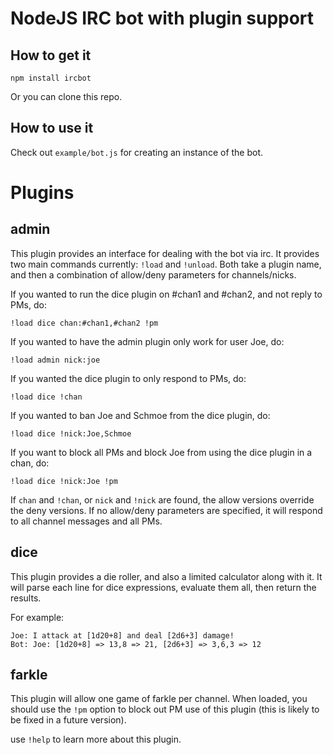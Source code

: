 NodeJS IRC bot with plugin support
==================================

How to get it
-------------

	npm install ircbot

Or you can clone this repo.

How to use it
-------------

Check out `example/bot.js` for creating an instance of the bot.

Plugins
=======

admin
-----

This plugin provides an interface for dealing with the bot via irc.  It provides two main commands currently: `!load` and `!unload`.  Both take a plugin name, and then a combination of allow/deny parameters for channels/nicks.

If you wanted to run the dice plugin on #chan1 and #chan2, and not reply to PMs, do:

	!load dice chan:#chan1,#chan2 !pm

If you wanted to have the admin plugin only work for user Joe, do:

	!load admin nick:joe

If you wanted the dice plugin to only respond to PMs, do:

	!load dice !chan

If you wanted to ban Joe and Schmoe from the dice plugin, do:

	!load dice !nick:Joe,Schmoe

If you want to block all PMs and block Joe from using the dice plugin in a chan, do:

	!load dice !nick:Joe !pm

If `chan` and `!chan`, or `nick` and `!nick` are found, the allow versions override the deny versions.  If no allow/deny parameters are specified, it will respond to all channel messages and all PMs.

dice
----

This plugin provides a die roller, and also a limited calculator along with it.  It will parse each line for dice expressions, evaluate them all, then return the results.

For example:

	Joe: I attack at [1d20+8] and deal [2d6+3] damage!
	Bot: Joe: [1d20+8] => 13,8 => 21, [2d6+3] => 3,6,3 => 12

farkle
------

This plugin will allow one game of farkle per channel.  When loaded, you should use the `!pm` option to block out PM use of this plugin (this is likely to be fixed in a future version).

use `!help` to learn more about this plugin.
